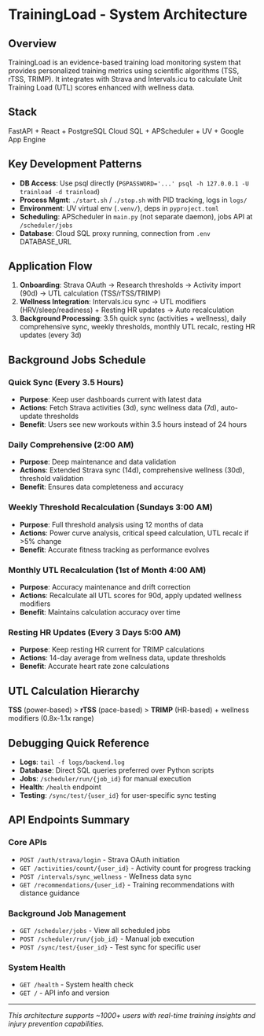 # TrainingLoad - System Architecture

## Overview
TrainingLoad is an evidence-based training load monitoring system that provides personalized training metrics using scientific algorithms (TSS, rTSS, TRIMP). It integrates with Strava and Intervals.icu to calculate Unit Training Load (UTL) scores enhanced with wellness data.

## Stack
FastAPI + React + PostgreSQL Cloud SQL + APScheduler + UV + Google App Engine

## Key Development Patterns
- **DB Access**: Use psql directly (`PGPASSWORD='...' psql -h 127.0.0.1 -U trainload -d trainload`)
- **Process Mgmt**: `./start.sh` / `./stop.sh` with PID tracking, logs in `logs/`
- **Environment**: UV virtual env (`.venv/`), deps in `pyproject.toml`
- **Scheduling**: APScheduler in `main.py` (not separate daemon), jobs API at `/scheduler/jobs`
- **Database**: Cloud SQL proxy running, connection from `.env` DATABASE_URL

## Application Flow
1. **Onboarding**: Strava OAuth → Research thresholds → Activity import (90d) → UTL calculation (TSS/rTSS/TRIMP)
2. **Wellness Integration**: Intervals.icu sync → UTL modifiers (HRV/sleep/readiness) + Resting HR updates → Auto recalculation  
3. **Background Processing**: 3.5h quick sync (activities + wellness), daily comprehensive sync, weekly thresholds, monthly UTL recalc, resting HR updates (every 3d)

## Background Jobs Schedule

### Quick Sync (Every 3.5 Hours)
- **Purpose**: Keep user dashboards current with latest data
- **Actions**: Fetch Strava activities (3d), sync wellness data (7d), auto-update thresholds
- **Benefit**: Users see new workouts within 3.5 hours instead of 24 hours

### Daily Comprehensive (2:00 AM)  
- **Purpose**: Deep maintenance and data validation
- **Actions**: Extended Strava sync (14d), comprehensive wellness (30d), threshold validation
- **Benefit**: Ensures data completeness and accuracy

### Weekly Threshold Recalculation (Sundays 3:00 AM)
- **Purpose**: Full threshold analysis using 12 months of data
- **Actions**: Power curve analysis, critical speed calculation, UTL recalc if >5% change
- **Benefit**: Accurate fitness tracking as performance evolves

### Monthly UTL Recalculation (1st of Month 4:00 AM) 
- **Purpose**: Accuracy maintenance and drift correction
- **Actions**: Recalculate all UTL scores for 90d, apply updated wellness modifiers
- **Benefit**: Maintains calculation accuracy over time

### Resting HR Updates (Every 3 Days 5:00 AM)
- **Purpose**: Keep resting HR current for TRIMP calculations
- **Actions**: 14-day average from wellness data, update thresholds
- **Benefit**: Accurate heart rate zone calculations

## UTL Calculation Hierarchy
**TSS** (power-based) > **rTSS** (pace-based) > **TRIMP** (HR-based) + wellness modifiers (0.8x-1.1x range)

## Debugging Quick Reference
- **Logs**: `tail -f logs/backend.log`
- **Database**: Direct SQL queries preferred over Python scripts  
- **Jobs**: `/scheduler/run/{job_id}` for manual execution
- **Health**: `/health` endpoint
- **Testing**: `/sync/test/{user_id}` for user-specific sync testing

## API Endpoints Summary

### Core APIs
- `POST /auth/strava/login` - Strava OAuth initiation
- `GET /activities/count/{user_id}` - Activity count for progress tracking  
- `POST /intervals/sync_wellness` - Wellness data sync
- `GET /recommendations/{user_id}` - Training recommendations with distance guidance

### Background Job Management
- `GET /scheduler/jobs` - View all scheduled jobs
- `POST /scheduler/run/{job_id}` - Manual job execution
- `POST /sync/test/{user_id}` - Test sync for specific user

### System Health
- `GET /health` - System health check
- `GET /` - API info and version

---

*This architecture supports ~1000+ users with real-time training insights and injury prevention capabilities.*
